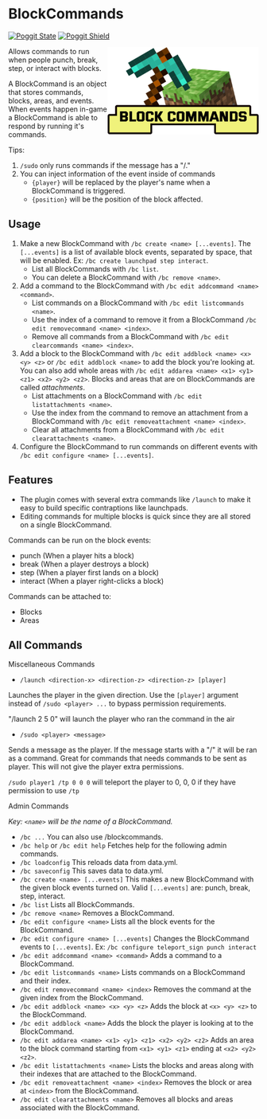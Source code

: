 # BlockCommands

[![Poggit State](https://poggit.pmmp.io/shield.state/BlockCommands)](https://poggit.pmmp.io/p/BlockCommands)
[![Poggit Shield](https://poggit.pmmp.io/shield.api/BlockCommands)](https://poggit.pmmp.io/p/BlockCommands)

<img align="right" width="304" height="175" src="assets/icon.png">

Allows commands to run when people punch, break, step, or interact with blocks.

A BlockCommand is an object that stores commands, blocks, areas, and events. When events happen in-game a BlockCommand is able to respond by running it's commands.

Tips:

1.  `/sudo` only runs commands if the message has a "/."
2.  You can inject information of the event inside of commands
    -   `{player}` will be replaced by the player's name when a BlockCommand is triggered.
    -   `{position}` will be the position of the block affected.

## Usage

1. Make a new BlockCommand with `/bc create <name> [...events]`. The `[...events]` is a list of available block events, separated by space, that will be enabled. Ex: `/bc create launchpad step interact`.
    - List all BlockCommands with `/bc list`.
    - You can delete a BlockCommand with `/bc remove <name>`.
2. Add a command to the BlockCommand with `/bc edit addcommand <name> <command>`.
    - List commands on a BlockCommand with `/bc edit listcommands <name>`.
    - Use the index of a command to remove it from a BlockCommand `/bc edit removecommand <name> <index>`.
    - Remove all commands from a BlockCommand with `/bc edit clearcommands <name> <index>`.
3. Add a block to the BlockCommand with `/bc edit addblock <name> <x> <y> <z>` or `/bc edit addblock <name>` to add the block you're looking at. You can also add whole areas with `/bc edit addarea <name> <x1> <y1> <z1> <x2> <y2> <z2>`. Blocks and areas that are on BlockCommands are called _attachments_.
    - List attachments on a BlockCommand with `/bc edit listattachments <name>`.
    - Use the index from the command to remove an attachment from a BlockCommand with `/bc edit removeattachment <name> <index>`.
    - Clear all attachments from a BlockCommand with `/bc edit clearattachments <name>`.
4. Configure the BlockCommand to run commands on different events with `/bc edit configure <name> [...events]`.

## Features

-   The plugin comes with several extra commands like `/launch` to make it easy to build specific contraptions like launchpads.
-   Editing commands for multiple blocks is quick since they are all stored on a single BlockCommand.

Commands can be run on the block events:

-   punch (When a player hits a block)
-   break (When a player destroys a block)
-   step (When a player first lands on a block)
-   interact (When a player right-clicks a block)

Commands can be attached to:

-   Blocks
-   Areas

## All Commands

Miscellaneous Commands

-   `/launch <direction-x> <direction-z> <direction-z> [player]`

Launches the player in the given direction. Use the `[player]` argument instead of `/sudo <player> ...` to bypass permission requirements.

"/launch 2 5 0" will launch the player who ran the command in the air

-   `/sudo <player> <message>`

Sends a message as the player. If the message starts with a "/" it will be ran as a command. Great for commands that needs commands to be sent as player. This will not give the player extra permissions.

`/sudo player1 /tp 0 0 0` will teleport the player to 0, 0, 0 if they have permission to use `/tp`

Admin Commands

_Key: `<name>` will be the name of a BlockCommand._

-   `/bc ...`
    You can also use /blockcommands.
-   `/bc help` or `/bc edit help`
    Fetches help for the following admin commands.
-   `/bc loadconfig`
    This reloads data from data.yml.
-   `/bc saveconfig`
    This saves data to data.yml.
-   `/bc create <name> [...events]`
    This makes a new BlockCommand with the given block events turned on. Valid `[...events]` are: punch, break, step, interact.
-   `/bc list`
    Lists all BlockCommands.
-   `/bc remove <name>`
    Removes a BlockCommand.
-   `/bc edit configure <name>`
    Lists all the block events for the BlockCommand.
-   `/bc edit configure <name> [...events]`
    Changes the BlockCommand events to `[...events]`. Ex: `/bc configure teleport_sign punch interact`
-   `/bc edit addcommand <name> <command>`
    Adds a command to a BlockCommand.
-   `/bc edit listcommands <name>`
    Lists commands on a BlockCommand and their index.
-   `/bc edit removecommand <name> <index>`
    Removes the command at the given index from the BlockCommand.
-   `/bc edit addblock <name> <x> <y> <z>`
    Adds the block at `<x> <y> <z>` to the BlockCommand.
-   `/bc edit addblock <name>`
    Adds the block the player is looking at to the BlockCommand.
-   `/bc edit addarea <name> <x1> <y1> <z1> <x2> <y2> <z2>`
    Adds an area to the block command starting from `<x1> <y1> <z1>` ending at `<x2> <y2> <z2>`.
-   `/bc edit listattachments <name>`
    Lists the blocks and areas along with their indexes that are attached to the BlockCommand.
-   `/bc edit removeattachment <name> <index>`
    Removes the block or area at `<index>` from the BlockCommand.
-   `/bc edit clearattachments <name>`
    Removes all blocks and areas associated with the BlockCommand.
